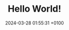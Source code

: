---
layout: post
title:  "Hello World!"
date:   2024-03-28 01:55:31 +0100
categories: jekyll update
---